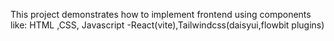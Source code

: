 This project demonstrates how to implement frontend using components like: HTML ,CSS, Javascript -React(vite),Tailwindcss(daisyui,flowbit plugins) 
